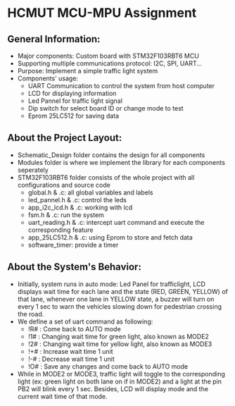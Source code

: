# HCMUT MCU-MPU Assignment
## General Information:
- Major components: Custom board with STM32F103RBT6 MCU
- Supporting multiple communications protocol: I2C, SPI, UART...
- Purpose: Implement a simple traffic light system
- Components' usage:
  - UART Communication to control the system from host computer
  - LCD for displaying information
  - Led Pannel for traffic light signal
  - Dip switch for select board ID or change mode to test
  - Eprom 25LC512 for saving data
## About the Project Layout:
- Schematic_Design folder contains the design for all components
- Modules folder is where we implement the library for each components seperately
- STM32F103RBT6 folder consists of the whole project with all configurations and source code
  - global.h & .c: all global variables and labels
  - led_pannel.h & .c: control the leds
  - app_i2c_lcd.h & .c: working with lcd
  - fsm.h & .c:  run the system
  - uart_reading.h & .c: intercept uart command and execute the corresponding feature
  - app_25LC512.h & .c: using Eprom to store and fetch data
  - software_timer: provide a timer 
## About the System's Behavior:
- Initially, system runs in auto mode: Led Panel for trafficlight, LCD displays wait time for each lane and the state (RED, GREEN, YELLOW) of that lane, whenever one lane in YELLOW state, a buzzer will turn on every 1 sec to warn the vehicles slowing down for pedestrian crossing the road.
- We define a set of uart command as following:
  - !R# : Come back to AUTO mode
  - !1# : Changing wait time for green light, also known as MODE2
  - !2# : Changing wait time for yellow light, also known as MODE3
  - !+# : Increase wait time 1 unit 
  - !-# : Decrease wait time 1 unit
  - !O# : Save any changes and come back to AUTO mode
- While in MODE2 or MODE3, traffic light will toggle to the corresponding light (ex: green light on both lane on if in MODE2) and a light at the pin PB2 will blink every 1 sec. Besides, LCD will display mode and the current wait time of that mode.

